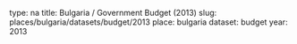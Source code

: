 type: na
title: Bulgaria / Government Budget (2013)
slug: places/bulgaria/datasets/budget/2013
place: bulgaria
dataset: budget
year: 2013
